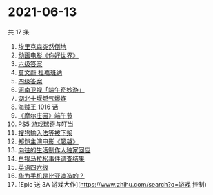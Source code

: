 # 2021-06-13

共 17 条

<!-- BEGIN ZHIHUSEARCH -->
<!-- 最后更新时间 Sun Jun 13 2021 21:20:05 GMT+0800 (China Standard Time) -->
1. [埃里克森突然倒地](https://www.zhihu.com/search?q=埃里克森)
1. [动画电影《你好世界》](https://www.zhihu.com/search?q=你好世界)
1. [六级答案](https://www.zhihu.com/search?q=六级答案)
1. [莫文蔚 杜嘉班纳](https://www.zhihu.com/search?q=莫文蔚)
1. [四级答案](https://www.zhihu.com/search?q=四级答案)
1. [河南卫视「端午奇妙游」](https://www.zhihu.com/search?q=端午奇妙游)
1. [湖北十堰燃气爆炸](https://www.zhihu.com/search?q=十堰燃气爆炸)
1. [海贼王 1016 话](https://www.zhihu.com/search?q=海贼王)
1. [《摩尔庄园》端午节](https://www.zhihu.com/search?q=摩尔庄园)
1. [PS5 游戏瑞奇与叮当](https://www.zhihu.com/search?q=瑞奇与叮当)
1. [搜狗输入法等被下架](https://www.zhihu.com/search?q=输入法)
1. [郑恺主演电影《超越》](https://www.zhihu.com/search?q=郑恺)
1. [向往的生活制作人独家回应](https://www.zhihu.com/search?q=向往的生活)
1. [白银马拉松事件调查结果](https://www.zhihu.com/search?q=甘肃白银马拉松)
1. [英语四六级](https://www.zhihu.com/search?q=四六级)
1. [华为手机是比亚迪造的？](https://www.zhihu.com/search?q=华为手机)
1. [Epic 送 3A 游戏大作](https://www.zhihu.com/search?q=游戏 控制)
<!-- END ZHIHUSEARCH -->
